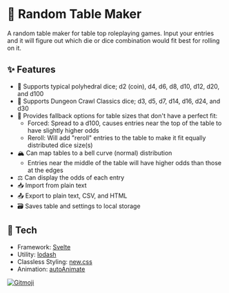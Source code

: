 # 🎲 Random Table Maker

A random table maker for table top roleplaying games. Input your entries and it will figure out which die or dice combination would fit best for rolling on it.

## ✨ Features

- 🎲 Supports typical polyhedral dice; d2 (coin), d4, d6, d8, d10, d12, d20, and d100
- 🎲 Supports Dungeon Crawl Classics dice; d3, d5, d7, d14, d16, d24, and d30
- 🧠 Provides fallback options for table sizes that don't have a perfect fit:
    - Forced: Spread to a d100, causes entries near the top of the table to have slightly higher odds
    - Reroll: Will add "reroll" entries to the table to make it fit equally distributed dice size(s)
- 🏔️ Can map tables to a bell curve (normal) distribution
    - Entries near the middle of the table will have higher odds than those at the edges
- ⚖️ Can display the odds of each entry
- 📥 Import from plain text
- 📤 Export to plain text, CSV, and HTML
- 🗃️ Saves table and settings to local storage

## 🔨 Tech

- Framework: [Svelte](https://svelte.dev)
- Utility: [lodash](https://lodash.com)
- Classless Styling: [new.css](https://newcss.net)
- Animation: [autoAnimate](https://auto-animate.formkit.com)

<a href="https://gitmoji.dev">
  <img
    src="https://img.shields.io/badge/gitmoji-%20😜%20😍-FFDD67.svg?style=flat"
    alt="Gitmoji"
  />
</a>
